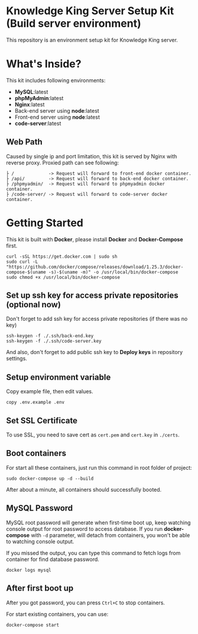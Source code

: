 # Knowledge King Server Setup Kit (Build server environment)
This repository is an environment setup kit for Knowledge King server.

# What's Inside?
This kit includes following environments:
- **MySQL**:latest
- **phpMyAdmin**:latest
- **Nginx**:latest
- Back-end server using **node**:latest
- Front-end server using **node**:latest
- **code-server**:latest

## Web Path
Caused by single ip and port limitation, this kit is served by Nginx with reverse proxy.
Proxied path can see following:
```
├ /             -> Request will forward to front-end docker container.
├ /api/         -> Request will forward to back-end docker container.
├ /phpmyadmin/  -> Request will forward to phpmyadmin docker container.
├ /code-server/ -> Request will forward to code-server docker container.
```

# Getting Started
This kit is built with **Docker**, please install **Docker** and **Docker-Compose** first.
```shell
curl -sSL https://get.docker.com | sudo sh
sudo curl -L "https://github.com/docker/compose/releases/download/1.25.3/docker-compose-$(uname -s)-$(uname -m)" -o /usr/local/bin/docker-compose
sudo chmod +x /usr/local/bin/docker-compose
```

## Set up ssh key for access private repositories (optional now)
Don't forget to add ssh key for access private repositories (if there was no key)
```shell
ssh-keygen -f ./.ssh/back-end.key
ssh-keygen -f ./.ssh/code-server.key
```
And also, don't forget to add public ssh key to **Deploy keys** in repository settings.

## Setup environment variable
Copy example file, then edit values.
```shell
copy .env.example .env
```

## Set SSL Certificate
To use SSL, you need to save cert as `cert.pem` and `cert.key` in `./certs`.

## Boot containers
For start all these containers, just run this command in root folder of project:
```shell
sudo docker-compose up -d --build
```
After about a minute, all containers should successfully booted.

## MySQL Password
MySQL root password will generate when first-time boot up, keep watching console output for root password to access database.
If you run **docker-compose** with `-d` parameter, will detach from containers, you won't be able to watching console output.

If you missed the output, you can type this command to fetch logs from container for find database password.
```shell
docker logs mysql
```

## After first boot up
After you got password, you can press `Ctrl+C` to stop containers.

For start existing containers, you can use:
```shell
docker-compose start
```
